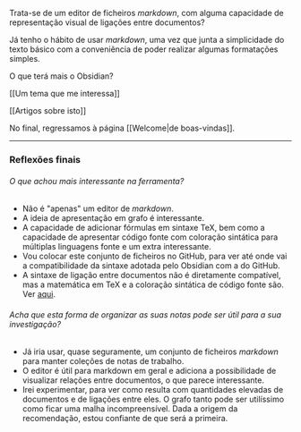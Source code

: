 Trata-se de um editor de ficheiros *markdown*, com alguma capacidade de representação visual de ligações entre documentos?

Já tenho o hábito de usar *markdown*, uma vez que junta a simplicidade do texto básico com a conveniência de poder realizar algumas formatações simples.

O que terá mais o Obsidian?

[[Um tema que me interessa]]

[[Artigos sobre isto]]

No final, regressamos à página [[Welcome|de boas-vindas]].

---

### Reflexões finais

###### O que achou mais interessante na ferramenta?

* Não é "apenas" um editor de *markdown*.
* A ideia de apresentação em grafo é interessante.
* A capacidade de adicionar fórmulas em sintaxe TeX, bem como a capacidade de apresentar código fonte com coloração sintática para múltiplas linguagens fonte e um extra interessante.
* Vou colocar este conjunto de ficheiros no GitHub, para ver até onde vai a compatibilidade da sintaxe adotada pelo Obsidian com a do GitHub.
* A sintaxe de ligação entre documentos não é diretamente compatível, mas a matemática em TeX e a coloração sintática de código fonte são. Ver [aqui](https://github.com/jtrindade/dctw-si-obsidian/tree/master/Notas%20de%20Investiga%C3%A7%C3%A3o).

###### Acha que esta forma de organizar as suas notas pode ser útil para a sua investigação?

* Já iria usar, quase seguramente, um conjunto de ficheiros *markdown* para manter coleções de notas de trabalho.
* O editor é útil para markdown em geral e adiciona a possibilidade de visualizar relações entre documentos, o que parece interessante.
* Irei experimentar, para ver como resulta com quantidades elevadas de documentos e de ligações entre eles. O grafo tanto pode ser utilíssimo como ficar uma malha incompreensível. Dada a origem da recomendação, estou confiante de que será a primeira.





